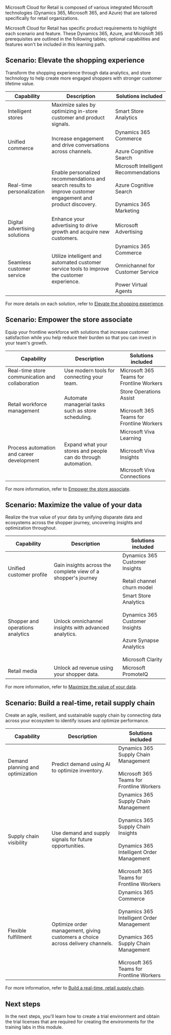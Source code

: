 Microsoft Cloud for Retail is composed of various integrated Microsoft technologies (Dynamics 365, Microsoft 365, and Azure) that are tailored specifically for retail organizations.

Microsoft Cloud for Retail has specific product requirements to highlight each scenario and feature. These Dynamics 365, Azure, and Microsoft 365 prerequisites are outlined in the following tables; optional capabilities and features won't be included in this learning path.

## Scenario: Elevate the shopping experience

Transform the shopping experience through data analytics, and store technology to help create more engaged shoppers with stronger customer lifetime value.

| Capability | Description | Solutions included |
| ----- | ------ | ------ |
|Intelligent stores | Maximize sales by optimizing in-store customer and product signals. | Smart Store Analytics |
| Unified commerce| Increase engagement and drive conversations across channels. | Dynamics 365 Commerce <br><br> Azure Cognitive Search |
| Real-time personalization | Enable personalized recommendations and search results to improve customer engagement and product discovery. | Microsoft Intelligent Recommendations <br><br> Azure Cognitive Search <br><br> Dynamics 365 Marketing |
|Digital advertising solutions | Enhance your advertising to drive growth and acquire new customers. | Microsoft Advertising |
|Seamless customer service | Utilize intelligent and automated customer service tools to improve the customer experience. | Dynamics 365 Commerce <br><br> Omnichannel for Customer Service <br><br> Power Virtual Agents |

For more details on each solution, refer to [Elevate the shopping experience](/industry/retail/elevate-shopping-experience).

## Scenario: Empower the store associate

Equip your frontline workforce with solutions that increase customer satisfaction while you help reduce their burden so that you can invest in your team's growth.

| Capability | Description | Solutions included |
| ----- | ------ | ------ |
| Real-time store communication and collaboration| Use modern tools for connecting your team. |  Microsoft 365 Teams for Frontline Workers  | 
| Retail workforce management | Automate managerial tasks such as store scheduling. | Store Operations Assist <br><br> Microsoft 365 Teams for Frontline Workers  |
| Process automation and career development | Expand what your stores and people can do through automation. | Microsoft Viva Learning <br><br> Microsoft Viva Insights <br><br> Microsoft Viva Connections |

For more information, refer to [Empower the store associate](/industry/retail/empower-store-associate).

## Scenario: Maximize the value of your data

Realize the true value of your data by unifying disparate data and ecosystems across the shopper journey, uncovering insights and optimization throughout.

| Capability | Description | Solutions included |
| ----- | ------ | ------ |
| Unified customer profile | Gain insights across the complete view of a shopper's journey | Dynamics 365 Customer Insights <br><br> Retail channel churn model |
| Shopper and operations analytics | Unlock omnichannel insights with advanced analytics. | Smart Store Analytics <br><br> Dynamics 365 Customer Insights <br><br> Azure Synapse Analytics <br><br> Microsoft Clarity  |
| Retail media | Unlock ad revenue using your shopper data. | Microsoft PromoteIQ |

For more information, refer to [Maximize the value of your data](/industry/retail/maximize-data).

## Scenario: Build a real-time, retail supply chain

Create an agile, resilient, and sustainable supply chain by connecting data across your ecosystem to identify issues and optimize performance.

| Capability | Description | Solutions included |
| ----- | ------ | ------ |
| Demand planning and optimization| Predict demand using AI to optimize inventory. | Dynamics 365 Supply Chain Management <br><br> Microsoft 365 Teams for Frontline Workers |
| Supply chain visibility | Use demand and supply signals for future opportunities. | Dynamics 365 Supply Chain Management <br><br> Dynamics 365 Supply Chain Insights <br><br> Dynamics 365 Intelligent Order Management <br><br> Microsoft 365 Teams for Frontline Workers  |
| Flexible fulfillment | Optimize order management, giving customers a choice across delivery channels. | Dynamics 365 Commerce <br><br> Dynamics 365 Intelligent Order Management <br><br> Dynamics 365 Supply Chain Management <br><br> Microsoft 365 Teams for Frontline Workers  |

For more information, refer to [Build a real-time, retail supply chain](/industry/retail/supply-chain).


## Next steps

In the next steps, you'll learn how to create a trial environment and obtain the trial licenses that are required for creating the environments for the training labs in this module.
